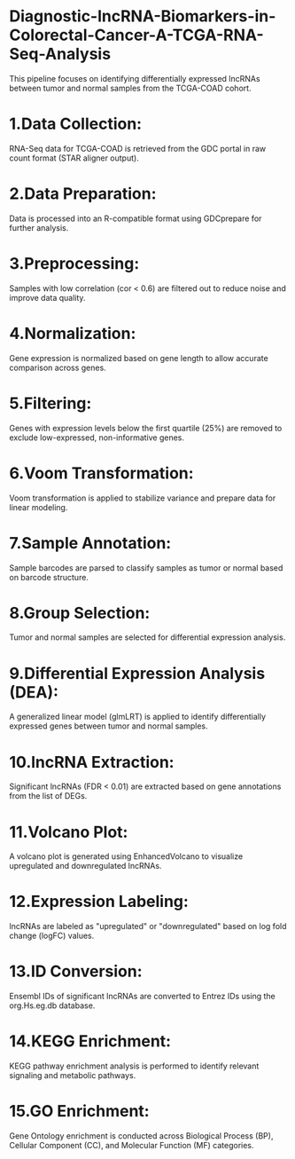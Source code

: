 # Diagnostic-lncRNA-Biomarkers-in-Colorectal-Cancer-A-TCGA-RNA-Seq-Analysis
This pipeline focuses on identifying differentially expressed lncRNAs between tumor and normal samples from the TCGA-COAD cohort. 


# 1.Data Collection: 
RNA-Seq data for TCGA-COAD is retrieved from the GDC portal in raw count format (STAR aligner output).

# 2.Data Preparation: 
Data is processed into an R-compatible format using GDCprepare for further analysis.

# 3.Preprocessing: 
Samples with low correlation (cor < 0.6) are filtered out to reduce noise and improve data quality.

# 4.Normalization: 
Gene expression is normalized based on gene length to allow accurate comparison across genes.

# 5.Filtering: 
Genes with expression levels below the first quartile (25%) are removed to exclude low-expressed, non-informative genes.

# 6.Voom Transformation: 
Voom transformation is applied to stabilize variance and prepare data for linear modeling.

# 7.Sample Annotation: 
Sample barcodes are parsed to classify samples as tumor or normal based on barcode structure.

# 8.Group Selection: 
Tumor and normal samples are selected for differential expression analysis.

# 9.Differential Expression Analysis (DEA): 
A generalized linear model (glmLRT) is applied to identify differentially expressed genes between tumor and normal samples.

# 10.lncRNA Extraction: 
Significant lncRNAs (FDR < 0.01) are extracted based on gene annotations from the list of DEGs.

# 11.Volcano Plot: 
A volcano plot is generated using EnhancedVolcano to visualize upregulated and downregulated lncRNAs.

# 12.Expression Labeling: 
lncRNAs are labeled as "upregulated" or "downregulated" based on log fold change (logFC) values.

# 13.ID Conversion: 
Ensembl IDs of significant lncRNAs are converted to Entrez IDs using the org.Hs.eg.db database.

# 14.KEGG Enrichment: 
KEGG pathway enrichment analysis is performed to identify relevant signaling and metabolic pathways.

# 15.GO Enrichment: 
Gene Ontology enrichment is conducted across Biological Process (BP), Cellular Component (CC), and Molecular Function (MF) categories.
